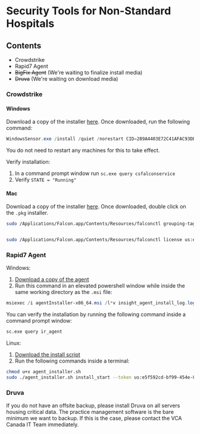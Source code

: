 # Security Tools for Non-Standard Hospitals

## Contents

* Crowdstrike
* Rapid7 Agent
* ~~BigFix Agent~~ (We're waiting to finalize install media)
* ~~Druva~~ (We're waiting on download media)

### Crowdstrike

#### Windows

Download a copy of the installer [here](https://s3.ca-central-1.amazonaws.com/pub.vcacanada.com/security_software/crowdstrike/windows/latest/WindowsSensor.exe). Once downloaded, run the following command:

````powershell
WindowsSensor.exe /install /quiet /norestart CID=289A4403E72C41AFAC93DB969D041FD7-AD PROXYDISABLE=1 ProvNoWait=1
````

You do not need to restart any machines for this to take effect.

Verify installation:

1. In a command prompt window run `sc.exe query csfalconservice`
2. Verify `STATE = "Running"`

#### Mac

Download a copy of the installer [here](https://s3.ca-central-1.amazonaws.com/pub.vcacanada.com/security_software/crowdstrike/mac/latest/FalconSensorMacOS.pkg). Once downloaded, double click on the `.pkg` installer.

````zsh
sudo /Applications/Falcon.app/Contents/Resources/falconctl grouping-tags set "VCA,VCA_Canada"


sudo /Applications/Falcon.app/Contents/Resources/falconctl license us:e5f592cd-bf99-454e-81a7-8f270446bd24
````

### Rapid7 Agent

Windows:

1. [Download a copy of the agent](https://pub.vcacanada.com/security_software/rapid7/windows/agentInstaller-x86_64.msi)
2. Run this command in an elevated powershell window while inside the same working directory as the `.msi` file:

````powershell
msiexec /i agentInstaller-x86_64.msi /l*v insight_agent_install_log.log /quiet CUSTOMTOKEN=us:e5f592cd-bf99-454e-81a7-8f270446bd24 CUSTOMATTRIBUTES="VCA,VCA_Canada"
````

You can verify the installation by running the following command inside a command prompt window:

````cmd
sc.exe query ir_agent
````

Linux:

1. [Download the install script](https://pub.vcacanada.com/security_software/rapid7/linux/agent_installer.sh)
2. Run the following commands inside a terminal:

````bash
chmod u+x agent_installer.sh
sudo ./agent_installer.sh install_start --token us:e5f592cd-bf99-454e-81a7-8f270446bd24 --attributes "VCA,VCA_Canada"
````

<!-- ### BigFix Agent

1.	Install BigFix agent for remote systems
\\vcaantech.com\folders\Apps\install_media\InfoSec\IBM\IBM BigFix Client\9.5.17.94 - Off Network
2.	Extract all files and run ‘BigFixAgent.msi’
NOTE: The clientsettings.cfg file must be in the same folder as the BigFixAgent.msi installer
3.	Register agent to DMZ Relay:Register agent to DMZ Relay:
1.	From command prompt run: 
C:\Program Files (x86)\BigFix Enterprise\BES Client\BESClient -register <password> http://bf.vca.com:52311"
2.	Restart the Besclient service -->

### Druva

If you do not have an offsite backup, please install Druva on all servers housing critical data. The practice management software is the bare minimum we want to backup. If this is the case, please contact the VCA Canada IT Team immediately.
